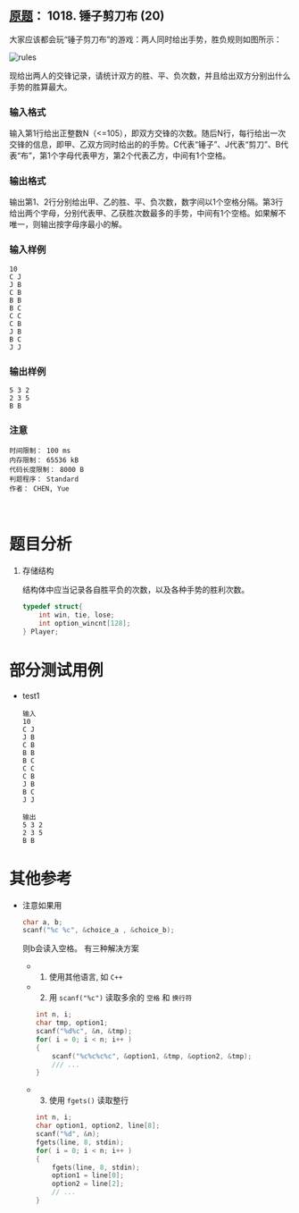 ##	[原题](https://www.patest.cn/contests/pat-b-practise/1018)： 1018. 锤子剪刀布 (20)

大家应该都会玩“锤子剪刀布”的游戏：两人同时给出手势，胜负规则如图所示：

![rules](https://www.patest.cn/upload/7r_muvaqb4myb9.jpg)

现给出两人的交锋记录，请统计双方的胜、平、负次数，并且给出双方分别出什么手势的胜算最大。

###	输入格式

输入第1行给出正整数N（<=105），即双方交锋的次数。随后N行，每行给出一次交锋的信息，即甲、乙双方同时给出的的手势。C代表“锤子”、J代表“剪刀”、B代表“布”，第1个字母代表甲方，第2个代表乙方，中间有1个空格。

###	输出格式

输出第1、2行分别给出甲、乙的胜、平、负次数，数字间以1个空格分隔。第3行给出两个字母，分别代表甲、乙获胜次数最多的手势，中间有1个空格。如果解不唯一，则输出按字母序最小的解。

###	输入样例

```
10
C J
J B
C B
B B
B C
C C
C B
J B
B C
J J
```

###	输出样例

```
5 3 2
2 3 5
B B
```

###	注意

```
时间限制： 100 ms
内存限制： 65536 kB
代码长度限制： 8000 B
判题程序： Standard
作者： CHEN, Yue
```

<br>

#	题目分析

1.	存储结构

	结构体中应当记录各自胜平负的次数，以及各种手势的胜利次数。

	```c
	typedef struct{
		int win, tie, lose;
		int option_wincnt[128];
	} Player;
	```

#	部分测试用例

*	test1

	```
	输入
	10
	C J
	J B
	C B
	B B
	B C
	C C
	C B
	J B
	B C
	J J

	输出
	5 3 2
	2 3 5
	B B
	```

#	其他参考

*	注意如果用

	```c
	char a, b;
	scanf("%c %c", &choice_a , &choice_b);
	```

	则b会读入空格。 有三种解决方案

	*	1. 使用其他语言, 如 `C++`

	*	2. 用 `scanf("%c")` 读取多余的 `空格` 和 `换行符`

		```c
		int n, i;
		char tmp, option1;
		scanf("%d%c", &n, &tmp);
		for( i = 0; i < n; i++ )
		{
			scanf("%c%c%c%c", &option1, &tmp, &option2, &tmp);
			/// ...
		}
		```

	*	3. 使用 `fgets()` 读取整行

		```c
		int n, i;
		char option1, option2, line[8];
		scanf("%d", &n);
		fgets(line, 8, stdin);
		for( i = 0; i < n; i++ )
		{
			fgets(line, 8, stdin);
			option1 = line[0];
			option2 = line[2];
			// ...
		}
		```
